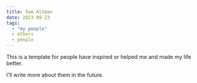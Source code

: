 ```yaml
---
title: Sam Altman
date: 2023-09-23
tags:
  - "my people"
  - others
  - people
---
```


This is a template for people have inspired or helped me and made my life better.

I'll write more about them in the future.